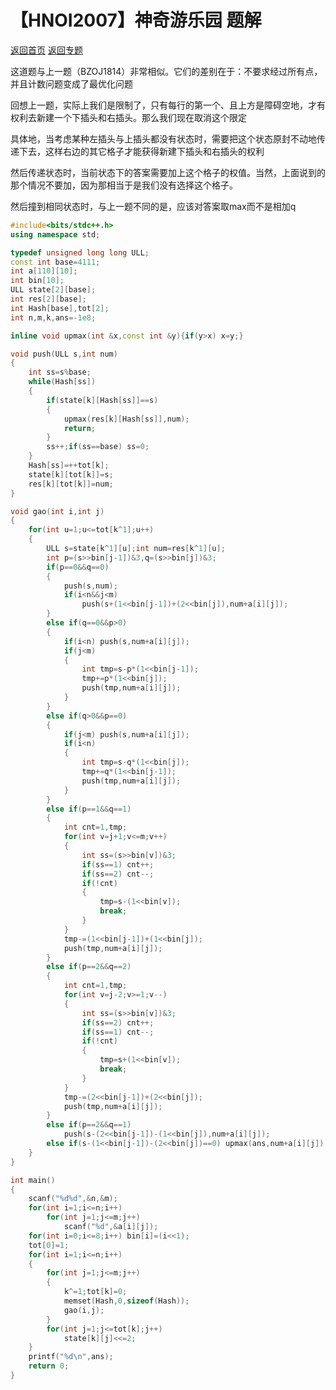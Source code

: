 # 【HNOI2007】神奇游乐园   题解

[返回首页](https://EbolaEmperor.github.io)    [返回专题](https://EbolaEmperor.github.io/special/PlugDP)

这道题与上一题（BZOJ1814）非常相似。它们的差别在于：不要求经过所有点，并且计数问题变成了最优化问题

回想上一题，实际上我们是限制了，只有每行的第一个、且上方是障碍空地，才有权利去新建一个下插头和右插头。那么我们现在取消这个限定

具体地，当考虑某种左插头与上插头都没有状态时，需要把这个状态原封不动地传递下去，这样右边的其它格子才能获得新建下插头和右插头的权利

然后传递状态时，当前状态下的答案需要加上这个格子的权值。当然，上面说到的那个情况不要加，因为那相当于是我们没有选择这个格子。

然后撞到相同状态时，与上一题不同的是，应该对答案取max而不是相加q

```cpp
#include<bits/stdc++.h>
using namespace std;

typedef unsigned long long ULL;
const int base=4111;
int a[110][10];
int bin[10];
ULL state[2][base];
int res[2][base];
int Hash[base],tot[2];
int n,m,k,ans=-1e8;

inline void upmax(int &x,const int &y){if(y>x) x=y;}

void push(ULL s,int num)
{
	int ss=s%base;
	while(Hash[ss])
	{
		if(state[k][Hash[ss]]==s)
		{
			upmax(res[k][Hash[ss]],num);
			return;
		}
		ss++;if(ss==base) ss=0;
	}
	Hash[ss]=++tot[k];
	state[k][tot[k]]=s;
	res[k][tot[k]]=num;
}

void gao(int i,int j)
{
	for(int u=1;u<=tot[k^1];u++)
	{
		ULL s=state[k^1][u];int num=res[k^1][u];
		int p=(s>>bin[j-1])&3,q=(s>>bin[j])&3;
		if(p==0&&q==0)
		{
			push(s,num);
			if(i<n&&j<m)
				push(s+(1<<bin[j-1])+(2<<bin[j]),num+a[i][j]);
		}
		else if(q==0&&p>0)
		{
			if(i<n) push(s,num+a[i][j]);
			if(j<m)
			{
				int tmp=s-p*(1<<bin[j-1]);
				tmp+=p*(1<<bin[j]);
				push(tmp,num+a[i][j]);
			}
		}
		else if(q>0&&p==0)
		{
			if(j<m) push(s,num+a[i][j]);
			if(i<n)
			{
				int tmp=s-q*(1<<bin[j]);
				tmp+=q*(1<<bin[j-1]);
				push(tmp,num+a[i][j]);
			}
		}
		else if(p==1&&q==1)
		{
			int cnt=1,tmp;
			for(int v=j+1;v<=m;v++)
			{
				int ss=(s>>bin[v])&3;
				if(ss==1) cnt++;
				if(ss==2) cnt--;
				if(!cnt)
				{
					tmp=s-(1<<bin[v]);
					break;
				}
			}
			tmp-=(1<<bin[j-1])+(1<<bin[j]);
			push(tmp,num+a[i][j]);
		}
		else if(p==2&&q==2)
		{
			int cnt=1,tmp;
			for(int v=j-2;v>=1;v--)
			{
				int ss=(s>>bin[v])&3;
				if(ss==2) cnt++;
				if(ss==1) cnt--;
				if(!cnt)
				{
					tmp=s+(1<<bin[v]);
					break;
				}
			}
			tmp-=(2<<bin[j-1])+(2<<bin[j]);
			push(tmp,num+a[i][j]);
		}
		else if(p==2&&q==1)
			push(s-(2<<bin[j-1])-(1<<bin[j]),num+a[i][j]);
		else if(s-(1<<bin[j-1])-(2<<bin[j])==0) upmax(ans,num+a[i][j]);
	}
}

int main()
{
	scanf("%d%d",&n,&m);
	for(int i=1;i<=n;i++)
		for(int j=1;j<=m;j++)
			scanf("%d",&a[i][j]);
	for(int i=0;i<=8;i++) bin[i]=(i<<1);
	tot[0]=1;
	for(int i=1;i<=n;i++)
	{
		for(int j=1;j<=m;j++)
		{
			k^=1;tot[k]=0;
			memset(Hash,0,sizeof(Hash));
			gao(i,j);
		}
		for(int j=1;j<=tot[k];j++)
			state[k][j]<<=2;
	}
	printf("%d\n",ans);
	return 0;
}
```

